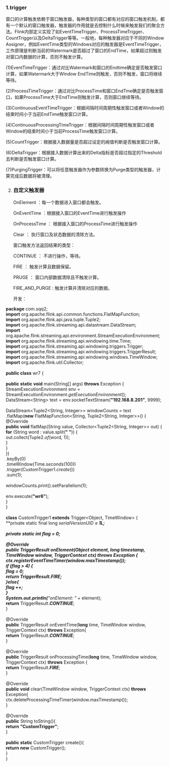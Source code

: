 ### 1.trigger

窗口的计算触发依赖于窗口触发器，每种类型的窗口都有对应的窗口触发机制，都有一个默认的窗口触发器，触发器的作用就是去控制什么时候来触发我们的聚合方法。Flink内部定义实现了如EventTimeTrigger、ProcessTimeTrigger、CountTrigger以及DeltaTrigger等等。一般地，每种触发器对应于不同的Window
Assigner，例如EventTime类型的Windows对应的触发器是EventTimeTrigger，工作原理是判断当前的Watermark是否超过了窗口的EndTime，如果超过则触发对窗口内数据的计算，否则不触发计算。

(1)EventTimeTrigger：通过对比Watermark和窗口的Endtime确定是否触发窗口计算，如果Watermark大于Window
EndTime则触发，否则不触发，窗口将继续等待。

(2)ProcessTimeTrigger：通过对比ProcessTime和窗口EndTme确定是否触发窗口，如果ProcessTime大于EndTime则触发计算，否则窗口继续等待。

(3)ContinuousEventTimeTrigger：根据间隔时间周期性触发窗口或者Window的结束时间小于当前EndTime触发窗口计算。

(4)ContinuousProcessingTimeTrigger：根据间隔时间周期性触发窗口或者Window的结束时间小于当前ProcessTime触发窗口计算。

(5)CountTrigger：根据接入数据量是否超过设定的阙值判断是否触发窗口计算。

(6)DeltaTrigger：根据接入数据计算出来的Delta指标是否超过指定的Threshold去判断是否触发窗口计算。

(7)PurgingTrigger：可以将任意触发器作为参数转换为Purge类型的触发器，计算完成后数据将被清理。

### 

2.  ### 自定义触发器

    OnElement ：每一个数据进入窗口都会触发。

    OnEventTime ：根据接入窗口的EventTime进行触发操作

    OnProcessTime ： 根据接入窗口的ProcessTime进行触发操作

    Clear ： 执行窗口及状态数据的清除方法。

    窗口触发方法返回结果的类型：

    CONTINUE ： 不进行操作，等待。

    FIRE ： 触发计算且数据保留。

    PRUGE ： 窗口内部数据清除且不触发计算。

    FIRE\_AND\_PURGE : 触发计算并清除对应的数据。

    开发：

**package** com.sqq2;\
**import** org.apache.flink.api.common.functions.FlatMapFunction;\
**import** org.apache.flink.api.java.tuple.Tuple2;\
**import** org.apache.flink.streaming.api.datastream.DataStream;\
**import**
org.apache.flink.streaming.api.environment.StreamExecutionEnvironment;\
**import** org.apache.flink.streaming.api.windowing.time.Time;\
**import** org.apache.flink.streaming.api.windowing.triggers.Trigger;\
**import**
org.apache.flink.streaming.api.windowing.triggers.TriggerResult;\
**import** org.apache.flink.streaming.api.windowing.windows.TimeWindow;\
**import** org.apache.flink.util.Collector;\
\
**public class** wr7 {\
\
**public static void** main(String\[\] args) **throws** Exception {\
StreamExecutionEnvironment env =
StreamExecutionEnvironment.*getExecutionEnvironment*();\
DataStream&lt;String&gt; text =
env.socketTextStream(**"192.168.8.201"**, 9999);\
\
DataStream&lt;Tuple2&lt;String, Integer&gt;&gt; windowCounts = text\
.flatMap(**new** FlatMapFunction&lt;String, Tuple2&lt;String,
Integer&gt;&gt;() {\
@Override\
**public void** flatMap(String value, Collector&lt;Tuple2&lt;String,
Integer&gt;&gt; out) {\
**for** (String word : value.split(**" "**)) {\
out.collect(Tuple2.*of*(word, 1));\
}\
}\
})\
.keyBy(0)\
.timeWindow(Time.*seconds*(100))\
.trigger(CustomTrigger1.*create*())\
.sum(1);\
\
windowCounts.print().setParallelism(1);\
\
env.execute(**"wr6"**);\
}\
}\
\
**class** CustomTrigger1 **extends** Trigger&lt;Object, TimeWindow&gt;
{\
**private static final long *serialVersionUID ***= 1L;\
\
**private static int** *flag* = 0;\
\
@Override\
**public** TriggerResult onElement(Object element, **long** timestamp,
TimeWindow window, TriggerContext ctx) **throws** Exception {\
ctx.registerEventTimeTimer(window.maxTimestamp());\
**if** (*flag* &gt; 4) {\
*flag* = 0;\
**return** TriggerResult.***FIRE***;\
}**else**{\
*flag* ++;\
}\
System.***out***.println(**"onElement: "** + element);\
**return** TriggerResult.***CONTINUE***;\
}\
\
@Override\
**public** TriggerResult onEventTime(**long** time, TimeWindow window,
TriggerContext ctx) **throws** Exception{\
**return** TriggerResult.***CONTINUE***;\
}\
\
@Override\
**public** TriggerResult onProcessingTime(**long** time, TimeWindow
window, TriggerContext ctx) **throws** Exception {\
**return** TriggerResult.***FIRE***;\
}\
\
@Override\
**public void** clear(TimeWindow window, TriggerContext ctx) **throws**
Exception{\
ctx.deleteProcessingTimeTimer(window.maxTimestamp());\
}\
\
@Override\
**public** String toString(){\
**return "CustomTrigger"**;\
}\
\
**public static** CustomTrigger create(){\
**return new** CustomTrigger();\
}\
}
